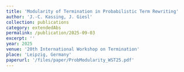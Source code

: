 ```yaml
---
title: 'Modularity of Termination in Probabilistic Term Rewriting'
author: 'J.-C. Kassing, J. Giesl'
collection: publications
category: extendedAbs
permalink: /publication/2025-09-03
excerpt: ''
year: 2025
venue: '20th International Workshop on Termination'
place: 'Leipzig, Germany'
paperurl: '/files/paper/ProbModularity_WST25.pdf'
---
```

